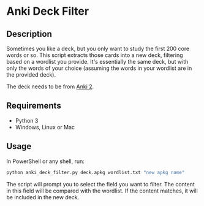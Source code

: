 # Anki Deck Filter

## Description

Sometimes you like a deck, but you only want to study the first 200 core words or so. This script extracts those cards into a new deck, filtering based on a wordlist you provide. It's essentially the same deck, but with only the words of your choice (assuming the words in your wordlist are in the provided deck). 

The deck needs to be from [Anki 2](https://apps.ankiweb.net/).

## Requirements

* Python 3
* Windows, Linux or Mac

## Usage

In PowerShell or any shell, run:

```bash
python anki_deck_filter.py deck.apkg wordlist.txt "new apkg name"
```

The script will prompt you to select the field you want to filter. The content in this field will be compared with the wordlist. If the content matches, it will be included in the new deck.
